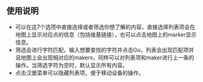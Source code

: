 ## 使用说明

- 可以在这7个选项中直接选择或者筛选你想了解的内容，直接选择列表项会在地图上显示对应点的信息（包括维基链接），也可以点击地图上的marker显示信息。
- 筛选会进行字符匹配，输入想要查找的字符并点击Go，列表会出现匹配项并且地图上会出现相对应的makers，同样可以对列表项和maker进行上一条的操作。当筛选字符为空时，默认显示所有内容。
- 点击汉堡菜单可以隐藏列表项，便于移动设备的操作。